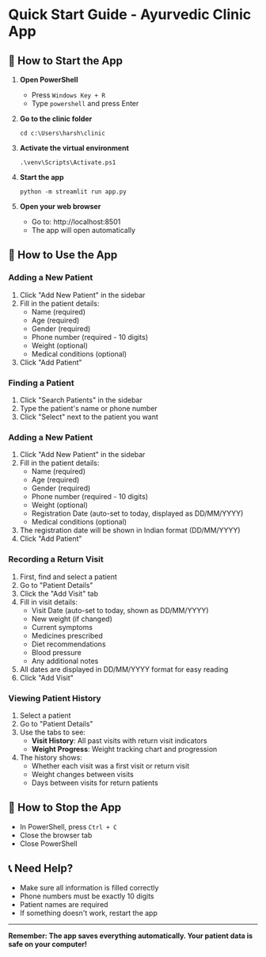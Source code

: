 # Quick Start Guide - Ayurvedic Clinic App

## 🚀 How to Start the App

1. **Open PowerShell**
   - Press `Windows Key + R`
   - Type `powershell` and press Enter

2. **Go to the clinic folder**
   ```
   cd c:\Users\harsh\clinic
   ```

3. **Activate the virtual environment**
   ```
   .\venv\Scripts\Activate.ps1
   ```

4. **Start the app**
   ```
   python -m streamlit run app.py
   ```

5. **Open your web browser**
   - Go to: http://localhost:8501
   - The app will open automatically

## 📱 How to Use the App

### Adding a New Patient
1. Click "Add New Patient" in the sidebar
2. Fill in the patient details:
   - Name (required)
   - Age (required) 
   - Gender (required)
   - Phone number (required - 10 digits)
   - Weight (optional)
   - Medical conditions (optional)
3. Click "Add Patient"

### Finding a Patient
1. Click "Search Patients" in the sidebar
2. Type the patient's name or phone number
3. Click "Select" next to the patient you want

### Adding a New Patient
1. Click "Add New Patient" in the sidebar
2. Fill in the patient details:
   - Name (required)
   - Age (required) 
   - Gender (required)
   - Phone number (required - 10 digits)
   - Weight (optional)
   - Registration Date (auto-set to today, displayed as DD/MM/YYYY)
   - Medical conditions (optional)
3. The registration date will be shown in Indian format (DD/MM/YYYY)
4. Click "Add Patient"

### Recording a Return Visit
1. First, find and select a patient
2. Go to "Patient Details"
3. Click the "Add Visit" tab
4. Fill in visit details:
   - Visit Date (auto-set to today, shown as DD/MM/YYYY)
   - New weight (if changed)
   - Current symptoms
   - Medicines prescribed
   - Diet recommendations
   - Blood pressure
   - Any additional notes
5. All dates are displayed in DD/MM/YYYY format for easy reading
6. Click "Add Visit"

### Viewing Patient History
1. Select a patient
2. Go to "Patient Details"
3. Use the tabs to see:
   - **Visit History**: All past visits with return visit indicators
   - **Weight Progress**: Weight tracking chart and progression
4. The history shows:
   - Whether each visit was a first visit or return visit
   - Weight changes between visits
   - Days between visits for return patients

## 🛑 How to Stop the App

- In PowerShell, press `Ctrl + C`
- Close the browser tab
- Close PowerShell

## 📞 Need Help?

- Make sure all information is filled correctly
- Phone numbers must be exactly 10 digits
- Patient names are required
- If something doesn't work, restart the app

---
**Remember: The app saves everything automatically. Your patient data is safe on your computer!**